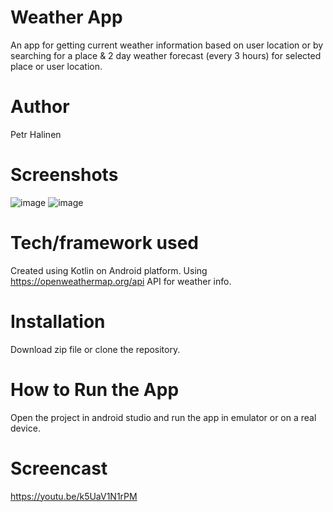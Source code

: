 # Weather App
An app for getting current weather information based on user location or by searching for a place &
2 day weather forecast (every 3 hours) for selected place or user location.
# Author
Petr Halinen
# Screenshots
![image](https://user-images.githubusercontent.com/72746614/169654338-74b046a2-df5d-47e9-b6f7-b90dd79d45f9.png) ![image](https://user-images.githubusercontent.com/72746614/169654379-e2d6c8b2-ea6e-406f-b360-28058336b8ed.png)
# Tech/framework used
Created using Kotlin on Android platform. Using https://openweathermap.org/api API for weather info.
# Installation
Download zip file or clone the repository.
# How to Run the App
Open the project in android studio and run the app in emulator or on a real device.
# Screencast
https://youtu.be/k5UaV1N1rPM
